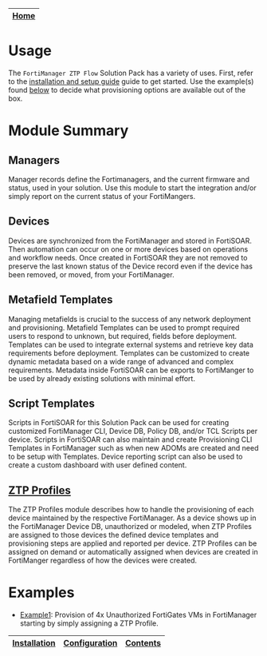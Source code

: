 | [Home](../README.md) |
|--------------------------------------------|

# Usage

The `FortiManager ZTP Flow` Solution Pack has a variety of uses. First, refer to the [installation and setup guide](setup.md) guide to get started. Use the example(s) found [below](#examples) to decide what provisioning options are available out of the box.

# Module Summary

## Managers
Manager records define the Fortimanagers, and the current firmware and status, used in your solution. Use this module to start the integration and/or simply report on the current status of your FortiMangers.

## Devices
Devices are synchronized from the FortiManager and stored in FortiSOAR. Then automation can occur on one or more devices based on operations and workflow needs. Once created in FortiSOAR they are not removed to preserve the last known status of the Device record even if the device has been removed, or moved, from your FortiManager. 

## Metafield Templates
Managing metafields is crucial to the success of any network deployment and provisioning.  Metafield Templates can be used to prompt required users to respond to unknown, but required, fields before deployment. Templates can be used to integrate external systems and retrieve key data requirements before deployment. Templates can be customized to create dynamic metadata based on a wide range of advanced and complex requirements. Metadata inside FortiSOAR can be exports to FortiManger to be used by already existing solutions with minimal effort. 

## Script Templates
Scripts in FortiSOAR for this Solution Pack can be used for creating customized FortiManager CLI, Device DB, Policy DB, and/or TCL Scripts per device. Scripts in FortiSOAR can also maintain and create Provisioning CLI Templates in FortiManager such as when new ADOMs are created and need to be setup with Templates. Device reporting script can also be used to create a custom dashboard with user defined content.  

## [ZTP Profiles](usage/ztp_profile.md)
The ZTP Profiles module describes how to handle the provisioning of each device maintained by the respective FortiManager. As a device shows up in the FortiManager Device DB, unauthorized or modeled, when ZTP Profiles are assigned to those devices the defined device templates and provisioning steps are applied and reported per device. ZTP Profiles can be assigned on demand or automatically assigned when devices are created in FortiManger regardless of how the devices were created.

# Examples

 * [Example1](./usage/example1.md): Provision of 4x Unauthorized FortiGates VMs in FortiManager starting by simply assigning a ZTP Profile.

| [Installation](./setup.md#installation) | [Configuration](./setup.md#configuration) | [Contents](./contents.md) |
|-----------------------------------------|-------------------------------------------|---------------------------|